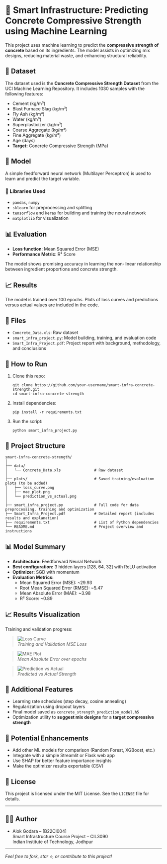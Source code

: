 # 🧱 Smart Infrastructure: Predicting Concrete Compressive Strength using Machine Learning

This project uses machine learning to predict the **compressive strength of concrete** based on its ingredients. The model assists in optimizing mix designs, reducing material waste, and enhancing structural reliability.

## 📂 Dataset

The dataset used is the **Concrete Compressive Strength Dataset** from the UCI Machine Learning Repository. It includes 1030 samples with the following features:

- Cement (kg/m³)
- Blast Furnace Slag (kg/m³)
- Fly Ash (kg/m³)
- Water (kg/m³)
- Superplasticizer (kg/m³)
- Coarse Aggregate (kg/m³)
- Fine Aggregate (kg/m³)
- Age (days)
- **Target:** Concrete Compressive Strength (MPa)

## 🧠 Model

A simple feedforward neural network (Multilayer Perceptron) is used to learn and predict the target variable.

### 🔧 Libraries Used
- `pandas`, `numpy`
- `sklearn` for preprocessing and splitting
- `tensorflow` and `keras` for building and training the neural network
- `matplotlib` for visualization

## 📊 Evaluation

- **Loss function**: Mean Squared Error (MSE)
- **Performance Metric**: R² Score

The model shows promising accuracy in learning the non-linear relationship between ingredient proportions and concrete strength.

## 📈 Results

The model is trained over 100 epochs. Plots of loss curves and predictions versus actual values are included in the code.

## 📁 Files

- `Concrete_Data.xls`: Raw dataset
- `smart_infra_project.py`: Model building, training, and evaluation code
- `Smart_Infra_Project.pdf`: Project report with background, methodology, and conclusions

## 🚀 How to Run

1. Clone this repo:
   ```
   git clone https://github.com/your-username/smart-infra-concrete-strength.git
   cd smart-infra-concrete-strength
   ```

2. Install dependencies:
   ```
   pip install -r requirements.txt
   ```
3. Run the script:
   ```
   python smart_infra_project.py
   ```

## 📁 Project Structure
```
smart-infra-concrete-strength/
│
├── data/
│   └── Concrete_Data.xls               # Raw dataset
│
├── plots/                              # Saved training/evaluation plots (to be added)
│   ├── loss_curve.png
│   ├── mae_plot.png
│   └── prediction_vs_actual.png
│
├── smart_infra_project.py              # Full code for data preprocessing, training and optimization
├── Smart_Infra_Project.pdf             # Detailed report (includes results and explanation)
├── requirements.txt                    # List of Python dependencies
└── README.md                           # Project overview and instructions

```
## 📊 Model Summary

- **Architecture:** Feedforward Neural Network
- **Best configuration:** 3 hidden layers [128, 64, 32] with ReLU activation
- **Optimizer:** SGD with momentum
- **Evaluation Metrics:**
  - Mean Squared Error (MSE): ~29.93
  - Root Mean Squared Error (RMSE): ~5.47
  - Mean Absolute Error (MAE): ~3.98
  - R² Score: ~0.89

## 📈 Results Visualization

Training and validation progress:

> ![Loss Curve](plots/loss_curve.png)  
> *Training and Validation MSE Loss*

> ![MAE Plot](plots/mae_plot.png)  
> *Mean Absolute Error over epochs*

> ![Prediction vs Actual](plots/prediction_vs_actual.png)  
> *Predicted vs Actual Strength*

## 🧪 Additional Features

- Learning rate schedules (step decay, cosine annealing)
- Regularization using dropout layers
- Final model saved as `concrete_strength_prediction_model.h5`
- Optimization utility to **suggest mix designs** for a **target compressive strength**

## 🧠 Potential Enhancements

- Add other ML models for comparison (Random Forest, XGBoost, etc.)
- Integrate with a simple Streamlit or Flask web app
- Use SHAP for better feature importance insights
- Make the optimizer results exportable (CSV)

## 📄 License

This project is licensed under the MIT License. See the `LICENSE` file for details.

---

## 👨‍🔬 Author

- Alok Godara – [B22CI004]  
Smart Infrastructure Course Project – CIL3090  
Indian Institute of Technology, Jodhpur

---

*Feel free to fork, star ⭐, or contribute to this project!*
